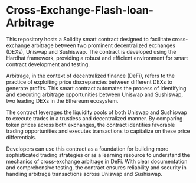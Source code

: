 # Cross-Exchange-Flash-loan-Arbitrage
This repository hosts a Solidity smart contract designed to facilitate cross-exchange arbitrage between two prominent decentralized exchanges (DEXs), Uniswap and Sushiswap. The contract is developed using the Hardhat framework, providing a robust and efficient environment for smart contract development and testing.

Arbitrage, in the context of decentralized finance (DeFi), refers to the practice of exploiting price discrepancies between different DEXs to generate profits. This smart contract automates the process of identifying and executing arbitrage opportunities between Uniswap and Sushiswap, two leading DEXs in the Ethereum ecosystem.

The contract leverages the liquidity pools of both Uniswap and Sushiswap to execute trades in a trustless and decentralized manner. By comparing token prices across both exchanges, the contract identifies favorable trading opportunities and executes transactions to capitalize on these price differentials.

Developers can use this contract as a foundation for building more sophisticated trading strategies or as a learning resource to understand the mechanics of cross-exchange arbitrage in DeFi. With clear documentation and comprehensive testing, the contract ensures reliability and security in handling arbitrage transactions across Uniswap and Sushiswap.
